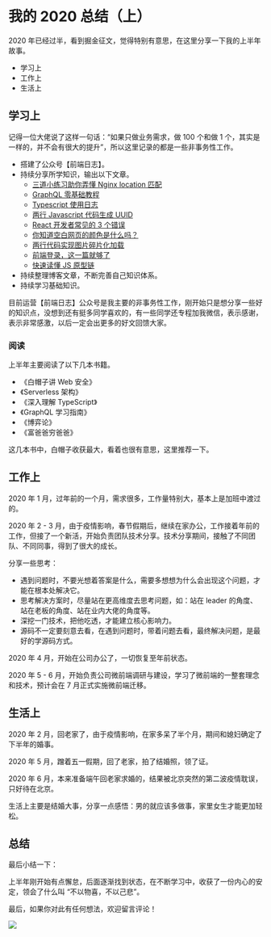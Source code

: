# 我的 2020 总结（上）

2020 年已经过半，看到掘金征文，觉得特别有意思，在这里分享一下我的上半年故事。

- 学习上
- 工作上
- 生活上

## 学习上

记得一位大佬说了这样一句话：“如果只做业务需求，做 100 个和做 1 个，其实是一样的，并不会有很大的提升”，所以这里记录的都是一些非事务性工作。

- 搭建了公众号【前端日志】。
- 持续分享所学知识，输出以下文章。
  - [三道小练习助你弄懂 Nginx location 匹配](https://juejin.im/post/5e3fd6e1e51d452729093ba3)
  - [GraphQL 零基础教程](https://juejin.im/post/5e5ddb2ae51d4526f363b156)
  - [Typescript 使用日志](https://juejin.im/post/5ede52ed6fb9a047ca10eefa)
  - [两行 Javascript 代码生成 UUID](https://juejin.im/post/5ee57534e51d457b3d083401)
  - [React 开发者常见的 3 个错误](https://juejin.im/post/5eea336451882565b9641fd1)
  - [你知道空白网页的颜色是什么吗？](https://juejin.im/post/5eed946ef265da02ce217d3a)
  - [两行代码实现图片碎片化加载](https://juejin.im/post/5ef05d79f265da02a3435db0)
  - [前端登录，这一篇就够了](https://juejin.im/post/5efde67f5188252e9452be14)
  - [快速读懂 JS 原型链](https://juejin.im/post/5f0827275188252e4d640e42)
- 持续整理博客文章，不断完善自己知识体系。
- 持续学习基础知识。

目前运营【前端日志】公众号是我主要的非事务性工作，刚开始只是想分享一些好的知识点，没想到还有挺多同学喜欢的，有一些同学还专程加我微信，表示感谢，表示非常感激，以后一定会出更多的好文回馈大家。

### 阅读

上半年主要阅读了以下几本书籍。

- 《白帽子讲 Web 安全》
- 《Serverless 架构》
- 《深入理解 TypeScript》
- 《GraphQL 学习指南》
- 《博弈论》
- 《富爸爸穷爸爸》

这几本书中，白帽子收获最大，看着也很有意思，这里推荐一下。

## 工作上

2020 年 1 月，过年前的一个月，需求很多，工作量特别大，基本上是加班中渡过的。

2020 年 2 - 3 月，由于疫情影响，春节假期后，继续在家办公，工作接着年前的工作，但接了一个新活，开始负责团队技术分享。技术分享期间，接触了不同团队、不同同事，得到了很大的成长。

分享一些思考：

- 遇到问题时，不要光想着答案是什么，需要多想想为什么会出现这个问题，才能在根本处解决它。
- 思考解决方案时，尽量站在更高维度去思考问题，如：站在 leader 的角度、站在老板的角度、站在业内大佬的角度等。
- 深挖一门技术，把他吃透，才能建立核心影响力。
- 源码不一定要刻意去看，在遇到问题时，带着问题去看，最终解决问题，是最好的学源码方式。

2020 年 4 月，开始在公司办公了，一切恢复至年前状态。

2020 年 5 - 6 月，开始负责公司微前端调研与建设，学习了微前端的一整套理念和技术，预计会在 7 月正式实施微前端迁移。

## 生活上

2020 年 2 月，回老家了，由于疫情影响，在家多呆了半个月，期间和媳妇确定了下半年的婚事。

2020 年 5 月，蹭着五一假期，回了老家，拍了结婚照，领了证。

2020 年 6 月，本来准备端午回老家求婚的，结果被北京突然的第二波疫情耽误，只好待在北京。

生活上主要是结婚大事，分享一点感悟：男的就应该多做事，家里女生才能更加轻松。

## 总结

最后小结一下：

上半年刚开始有点懈怠，后面逐渐找到状态，在不断学习中，收获了一份内心的安定，领会了什么叫 “不以物喜，不以己悲”。

最后，如果你对此有任何想法，欢迎留言评论！

![](https://cdn.yinhengli.com/qianduanrizhi.png)
